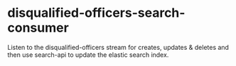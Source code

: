 # disqualified-officers-search-consumer
Listen to the disqualified-officers stream for creates, updates &amp; deletes and then use search-api to update the elastic search index.
